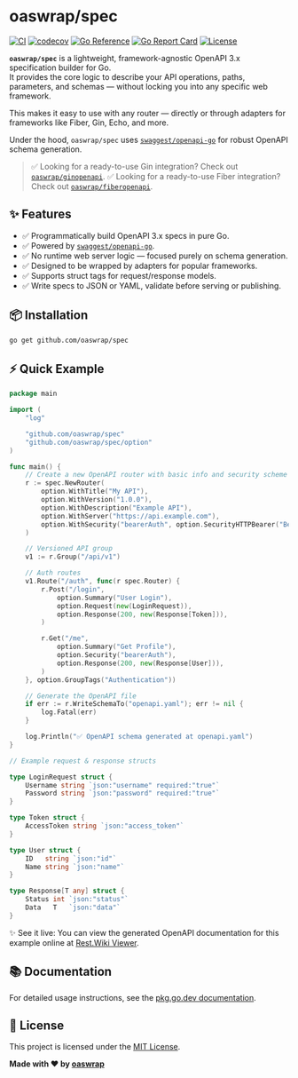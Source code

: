 # oaswrap/spec

[![CI](https://github.com/oaswrap/spec/actions/workflows/ci.yml/badge.svg)](https://github.com/oaswrap/spec/actions/workflows/ci.yml)
[![codecov](https://codecov.io/gh/oaswrap/spec/branch/main/graph/badge.svg)](https://codecov.io/gh/oaswrap/spec)
[![Go Reference](https://pkg.go.dev/badge/github.com/oaswrap/spec.svg)](https://pkg.go.dev/github.com/oaswrap/spec)
[![Go Report Card](https://goreportcard.com/badge/github.com/oaswrap/spec)](https://goreportcard.com/report/github.com/oaswrap/spec)
[![License](https://img.shields.io/github/license/oaswrap/spec)](LICENSE)

**`oaswrap/spec`** is a lightweight, framework-agnostic OpenAPI 3.x specification builder for Go.  
It provides the core logic to describe your API operations, paths, parameters, and schemas — without locking you into any specific web framework.

This makes it easy to use with any router — directly or through adapters for frameworks like Fiber, Gin, Echo, and more.

Under the hood, `oaswrap/spec` uses [`swaggest/openapi-go`](https://github.com/swaggest/openapi-go) for robust OpenAPI schema generation.

> ✅ Looking for a ready-to-use Gin integration? Check out [`oaswrap/ginopenapi`](https://github.com/oaswrap/ginopenapi).
> ✅ Looking for a ready-to-use Fiber integration? Check out [`oaswrap/fiberopenapi`](https://github.com/oaswrap/fiberopenapi).

## ✨ Features

- ✅ Programmatically build OpenAPI 3.x specs in pure Go.
- ✅ Powered by [`swaggest/openapi-go`](https://github.com/swaggest/openapi-go).
- ✅ No runtime web server logic — focused purely on schema generation.
- ✅ Designed to be wrapped by adapters for popular frameworks.
- ✅ Supports struct tags for request/response models.
- ✅ Write specs to JSON or YAML, validate before serving or publishing.

## 📦 Installation

```bash
go get github.com/oaswrap/spec
```

## ⚡️ Quick Example

```go
package main

import (
	"log"

	"github.com/oaswrap/spec"
	"github.com/oaswrap/spec/option"
)

func main() {
	// Create a new OpenAPI router with basic info and security scheme
	r := spec.NewRouter(
		option.WithTitle("My API"),
		option.WithVersion("1.0.0"),
		option.WithDescription("Example API"),
		option.WithServer("https://api.example.com"),
		option.WithSecurity("bearerAuth", option.SecurityHTTPBearer("Bearer")),
	)

	// Versioned API group
	v1 := r.Group("/api/v1")

	// Auth routes
	v1.Route("/auth", func(r spec.Router) {
		r.Post("/login",
			option.Summary("User Login"),
			option.Request(new(LoginRequest)),
			option.Response(200, new(Response[Token])),
		)

		r.Get("/me",
			option.Summary("Get Profile"),
			option.Security("bearerAuth"),
			option.Response(200, new(Response[User])),
		)
	}, option.GroupTags("Authentication"))

	// Generate the OpenAPI file
	if err := r.WriteSchemaTo("openapi.yaml"); err != nil {
		log.Fatal(err)
	}

	log.Println("✅ OpenAPI schema generated at openapi.yaml")
}

// Example request & response structs

type LoginRequest struct {
	Username string `json:"username" required:"true"`
	Password string `json:"password" required:"true"`
}

type Token struct {
	AccessToken string `json:"access_token"`
}

type User struct {
	ID   string `json:"id"`
	Name string `json:"name"`
}

type Response[T any] struct {
	Status int `json:"status"`
	Data   T   `json:"data"`
}
```
✨ See it live: You can view the generated OpenAPI documentation for this example online at [Rest.Wiki Viewer](https://rest.wiki/?https://raw.githubusercontent.com/oaswrap/spec/main/examples/basic/openapi.yaml).

## 📚 Documentation

For detailed usage instructions, see the [pkg.go.dev documentation](https://pkg.go.dev/github.com/oaswrap/spec).

## 📄 License

This project is licensed under the [MIT License](LICENSE).

**Made with ❤️ by [oaswrap](https://github.com/oaswrap)**